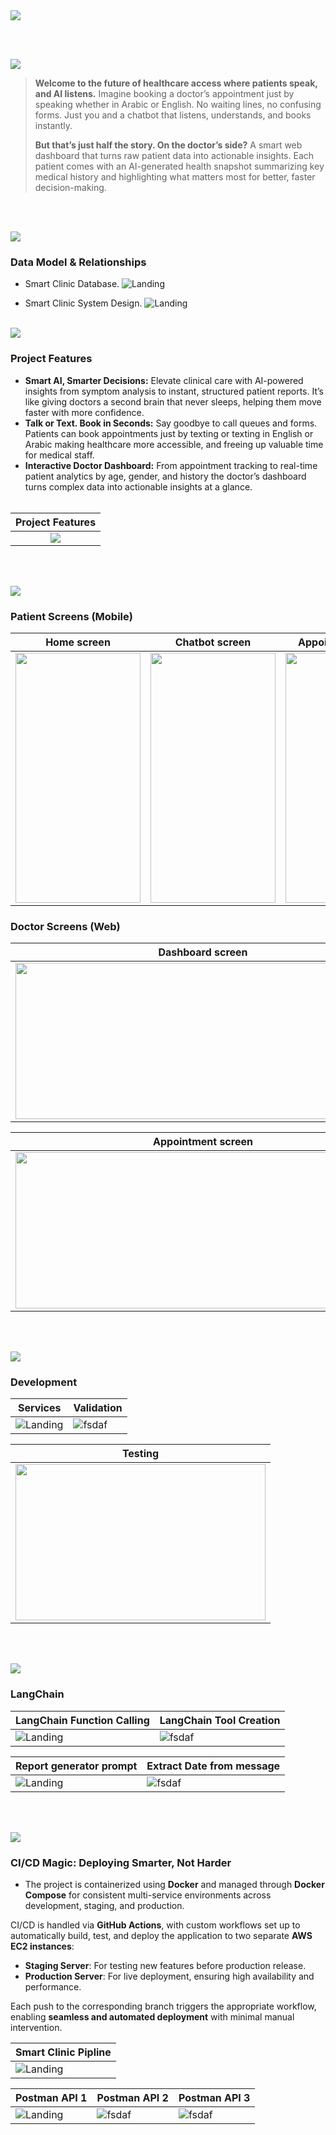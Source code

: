<img src="./readme/title1.svg"/>

<br><br>

<!-- project overview -->
<img src="./readme/title2.svg"/>

> **Welcome to the future of healthcare access where patients speak, and AI listens.**
> Imagine booking a doctor’s appointment just by speaking whether in Arabic or English. No waiting lines, no confusing forms. Just you and a chatbot that listens, understands, and books instantly.
>
> **But that’s just half the story.
> On the doctor’s side?**
> A smart web dashboard that turns raw patient data into actionable insights.
> Each patient comes with an AI-generated health snapshot summarizing key medical history and highlighting what matters most for better, faster decision-making.

<br><br>

<!-- System Design -->
<img src="./readme/title3.svg"/>

### Data Model & Relationships

- Smart Clinic Database.
  ![Landing](./readme/demo/SmartClinicERD.png)

- Smart Clinic System Design.
  ![Landing](./readme/demo/System-Design.png)
  <br><br>

<!-- Project Highlights -->
<img src="./readme/title4.svg"/>

### Project Features

- **Smart AI, Smarter Decisions:** Elevate clinical care with AI-powered insights from symptom analysis to instant, structured patient reports. It’s like giving doctors a second brain that never sleeps, helping them move faster with more confidence.
- **Talk or Text. Book in Seconds:** Say goodbye to call queues and forms. Patients can book appointments just by texting or texting in English or Arabic making healthcare more accessible, and freeing up valuable time for medical staff.
- **Interactive Doctor Dashboard:** From appointment tracking to real-time patient analytics by age, gender, and history the doctor’s dashboard turns complex data into actionable insights at a glance.
  <br><br>

| Project Features                         
| ----------------------------------------- |
|  <div align="center"><img src="./readme/demo/SmartClinic-highlights1.png"/></div> |
<br><br>
<!-- Demo -->
<img src="./readme/title5.svg"/>

### Patient Screens (Mobile)

| Home screen                                                       | Chatbot screen                                                        | Appointment screen                                                   |
| ----------------------------------------------------------------- | --------------------------------------------------------------------- | -------------------------------------------------------------------- |
| <img src="./readme/demo/homeSceen.jpg" width="200" height="400"/> | <img src="./readme/demo/chatbotScreen.jpg" width="200" height="400"/> | <img src="./readme/demo/voiceChatbot.gif" width="200" height="400"/> |

### Doctor Screens (Web)

| Dashboard screen                                                       | Patient screen                                                       |
| ---------------------------------------------------------------------- | -------------------------------------------------------------------- |
| <img src="./readme/demo/dashboardPage.png" width="600" height="250" /> | <img src="./readme/demo/patientpage.png" width="600" height="250" /> |


| Appointment screen                                                          | Patient  screen  GIF                                                  |
| ------------------------------------------------------------------------ | ---------------------------------------------------------------------- |
| <img src="./readme/demo/appointmentPage.png" width="600" height="250" /> | <img src="./readme/demo/doctorWebsite.gif" width="500" height="250" /> |


<br><br>

<!-- Development & Testing -->
<img src="./readme/title6.svg"/>

### Development

| Services                                  | Validation                             |
| ----------------------------------------- | -------------------------------------- |
| ![Landing](./readme/demo/controllers.png) | ![fsdaf](./readme/demo/validation.png) |

| Testing                                                            |
| ------------------------------------------------------------------ |
| <img src="./readme/demo/1440x1024.png" width="400" height="250" /> |

<br><br>
<!-- Ai Powerd App -->
<img src="./readme/title8.svg"/>

### LangChain

| LangChain Function Calling                                  | LangChain Tool  Creation                   |
| ----------------------------------------- | -------------------------------------- |
| ![Landing](./readme/demo/handleChatFunc.png) | ![fsdaf](./readme/demo/tool.png) |

| Report generator prompt                                  | Extract Date from message                  |
| ----------------------------------------- | -------------------------------------- |
| ![Landing](./readme/demo/reportPrompt.png) | ![fsdaf](./readme/demo/getDate.png) |

<br><br>
<!-- Deployment -->
<img src="./readme/title7.svg"/>

### CI/CD Magic: Deploying Smarter, Not Harder

- The project is containerized using **Docker** and managed through **Docker Compose** for consistent multi-service environments across development, staging, and production.

CI/CD is handled via **GitHub Actions**, with custom workflows set up to automatically build, test, and deploy the application to two separate **AWS EC2 instances**:

- **Staging Server**: For testing new features before production release.
- **Production Server**: For live deployment, ensuring high availability and performance.

Each push to the corresponding branch triggers the appropriate workflow, enabling **seamless and automated deployment** with minimal manual intervention.


| Smart Clinic Pipline                          |
| --------------------------------------- |
| ![Landing](./readme/demo/CICD-pipeline.png) |


| Postman API 1                           | Postman API 2                         | Postman API 3                         |
| --------------------------------------- | ------------------------------------- | ------------------------------------- |
| ![Landing](./readme/demo/1440x1024.png) | ![fsdaf](./readme/demo/1440x1024.png) | ![fsdaf](./readme/demo/1440x1024.png) |

<br><br>
